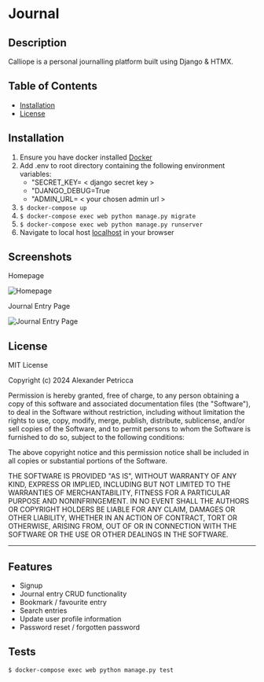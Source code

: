 # Journal

## Description

Calliope is a personal journalling platform built using Django & HTMX.

## Table of Contents

- [Installation](#installation)
- [License](#license)

## Installation

1. Ensure you have docker installed [Docker](https://www.docker.com/)
2. Add .env to root directory containing the following environment variables:
    - "SECRET_KEY= < django secret key >
    - "DJANGO_DEBUG=True
    - "ADMIN_URL= < your chosen admin url >
3. `$ docker-compose up`
4. `$ docker-compose exec web python manage.py migrate`
5. `$ docker-compose exec web python manage.py runserver`
6. Navigate to local host [localhost](http://127.0.0.1:8000/) in your browser


## Screenshots

Homepage

![Homepage](assets/images/JournalHome.jpg)

Journal Entry Page

![Journal Entry Page](assets/images/JournalPost.jpg)


## License

MIT License

Copyright (c) 2024 Alexander Petricca

Permission is hereby granted, free of charge, to any person obtaining a copy
of this software and associated documentation files (the "Software"), to deal
in the Software without restriction, including without limitation the rights
to use, copy, modify, merge, publish, distribute, sublicense, and/or sell
copies of the Software, and to permit persons to whom the Software is
furnished to do so, subject to the following conditions:

The above copyright notice and this permission notice shall be included in all
copies or substantial portions of the Software.

THE SOFTWARE IS PROVIDED "AS IS", WITHOUT WARRANTY OF ANY KIND, EXPRESS OR
IMPLIED, INCLUDING BUT NOT LIMITED TO THE WARRANTIES OF MERCHANTABILITY,
FITNESS FOR A PARTICULAR PURPOSE AND NONINFRINGEMENT. IN NO EVENT SHALL THE
AUTHORS OR COPYRIGHT HOLDERS BE LIABLE FOR ANY CLAIM, DAMAGES OR OTHER
LIABILITY, WHETHER IN AN ACTION OF CONTRACT, TORT OR OTHERWISE, ARISING FROM,
OUT OF OR IN CONNECTION WITH THE SOFTWARE OR THE USE OR OTHER DEALINGS IN THE
SOFTWARE.

---


## Features

- Signup
- Journal entry CRUD functionality
- Bookmark / favourite entry
- Search entries
- Update user profile information
- Password reset / forgotten password


## Tests

`$ docker-compose exec web python manage.py test`
